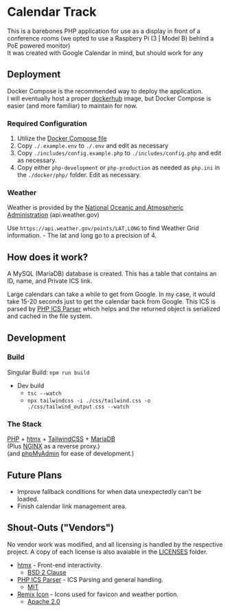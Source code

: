 # Calendar Track

This is a barebones PHP application for use as a display in front of a conference rooms (we opted to use a Raspbery Pi (3 | Model B) behind a PoE powered monitor)  
It was created with Google Calendar in mind, but should work for any 

## Deployment

Docker Compose is the recommended way to deploy the application.  
I will eventually host a proper [dockerhub](https://hub.docker.com/) image, but Docker Compose is easier (and more familiar) to maintain for now.

### Required Configuration

1. Utilize the [Docker Compose file](docker-compose.yml)
2. Copy `./.example.env` to `./.env` and edit as necessary
3. Copy `./includes/config.example.php` to `./includes/config.php` and edit as necessary.
4. Copy either `php-development` or `php-production` as needed as `php.ini` in the `./docker/php/` folder. Edit as necessary.

### Weather

Weather is provided by the [National Oceanic and Atmospheric Administration](https://www.weather.gov/documentation/services-web-api) (api.weather.gov)

Use `https://api.weather.gov/points/LAT,LONG` to find Weather Grid information.
	- The lat and long go to a precision of 4.

## How does it work?

A MySQL (MariaDB) database is created. This has a table that contains an ID, name, and Private ICS link.

Large calendars can take a while to get from Google. In my case, it would take 15-20 seconds just to get the calendar back from Google.
This ICS is parsed by [PHP ICS Parser](https://github.com/u01jmg3/ics-parser) which helps and the returned object is serialized and cached in the file system.

## Development

### Build

Singular Build: `npm run build`

- Dev build
	- `tsc --watch`  
	- `npx tailwindcss -i ./css/tailwind.css -o ./css/tailwind_output.css --watch`

### The Stack

[PHP](https://www.php.net/) + [htmx](https://htmx.org/) + [TailwindCSS](https://tailwindcss.com/) + [MariaDB](https://mariadb.com/)  
(Plus [NGINX](https://nginx.org/) as a reverse proxy.)  
(and [phpMyAdmin](https://www.phpmyadmin.net/) for ease of development.)

## Future Plans

- Improve fallback conditions for when data unexpectedly can't be loaded.
- Finish calendar link management area.

## Shout-Outs ("Vendors")

No vendor work was modified, and all licensing is handled by the respective project.
A copy of each license is also avaiable in the [LICENSES](/LICENSES/) folder.

- [htmx](https://htmx.org/) - Front-end interactivity.
	- [BSD 2 Clause](https://opensource.org/license/bsd-2-clause/)
- [PHP ICS Parser](https://github.com/u01jmg3/ics-parser) - ICS Parsing and general handling.
	- [MIT](https://opensource.org/license/mit/)
- [Remix Icon](https://github.com/Remix-Design/RemixIcon) - Icons used for favicon and weather portion.
	- [Apache 2.0](https://www.apache.org/licenses/LICENSE-2.0)
